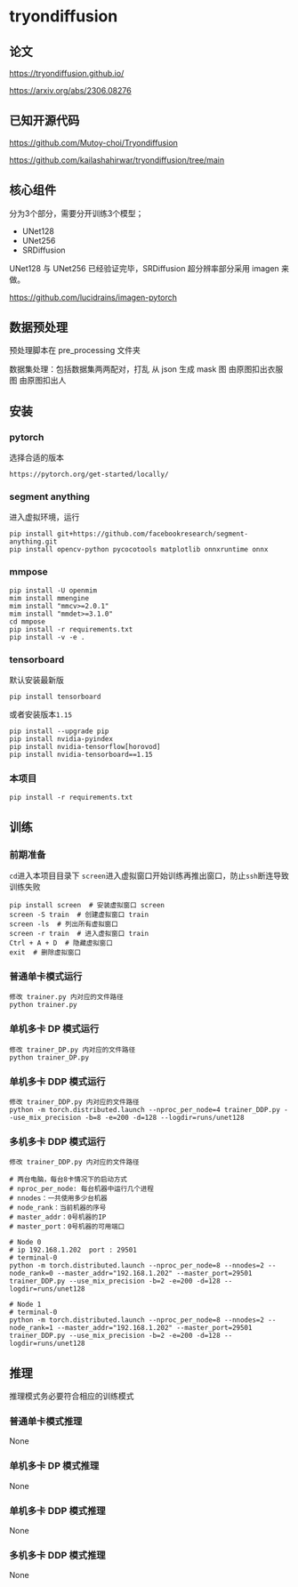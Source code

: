 # tryondiffusion

## 论文

https://tryondiffusion.github.io/

https://arxiv.org/abs/2306.08276

## 已知开源代码

https://github.com/Mutoy-choi/Tryondiffusion

https://github.com/kailashahirwar/tryondiffusion/tree/main

## 核心组件

分为3个部分，需要分开训练3个模型；

- UNet128
- UNet256
- SRDiffusion

UNet128 与 UNet256 已经验证完毕，SRDiffusion 超分辨率部分采用 imagen 来做。

https://github.com/lucidrains/imagen-pytorch

## 数据预处理

预处理脚本在 pre_processing 文件夹

数据集处理：包括数据集两两配对，打乱
从 json 生成 mask 图
由原图扣出衣服图
由原图扣出人


## 安装

### pytorch

选择合适的版本
```
https://pytorch.org/get-started/locally/
```

### segment anything

进入虚拟环境，运行 
```
pip install git+https://github.com/facebookresearch/segment-anything.git
pip install opencv-python pycocotools matplotlib onnxruntime onnx
```

### mmpose

```
pip install -U openmim
mim install mmengine
mim install "mmcv>=2.0.1"
mim install "mmdet>=3.1.0"
cd mmpose
pip install -r requirements.txt
pip install -v -e .
```

### tensorboard
默认安装最新版
```
pip install tensorboard
```
或者安装版本`1.15`
```
pip install --upgrade pip
pip install nvidia-pyindex
pip install nvidia-tensorflow[horovod]
pip install nvidia-tensorboard==1.15
```

### 本项目

```
pip install -r requirements.txt
```

## 训练

### 前期准备
`cd`进入本项目目录下
`screen`进入虚拟窗口开始训练再推出窗口，防止`ssh`断连导致训练失败
```
pip install screen  # 安装虚拟窗口 screen
screen -S train  # 创建虚拟窗口 train
screen -ls  # 列出所有虚拟窗口
screen -r train  # 进入虚拟窗口 train
Ctrl + A + D  # 隐藏虚拟窗口
exit  # 删除虚拟窗口
```

### 普通单卡模式运行
```
修改 trainer.py 内对应的文件路径
python trainer.py
```

### 单机多卡 DP 模式运行
```
修改 trainer_DP.py 内对应的文件路径
python trainer_DP.py
```

### 单机多卡 DDP 模式运行
```
修改 trainer_DDP.py 内对应的文件路径
python -m torch.distributed.launch --nproc_per_node=4 trainer_DDP.py --use_mix_precision -b=8 -e=200 -d=128 --logdir=runs/unet128
```

### 多机多卡 DDP 模式运行
```
修改 trainer_DDP.py 内对应的文件路径

# 两台电脑，每台8卡情况下的启动方式
# nproc_per_node: 每台机器中运行几个进程
# nnodes：一共使用多少台机器
# node_rank：当前机器的序号
# master_addr：0号机器的IP
# master_port：0号机器的可用端口

# Node 0
# ip 192.168.1.202  port : 29501
# terminal-0
python -m torch.distributed.launch --nproc_per_node=8 --nnodes=2 --node_rank=0 --master_addr="192.168.1.202" --master_port=29501 trainer_DDP.py --use_mix_precision -b=2 -e=200 -d=128 --logdir=runs/unet128

# Node 1
# terminal-0
python -m torch.distributed.launch --nproc_per_node=8 --nnodes=2 --node_rank=1 --master_addr="192.168.1.202" --master_port=29501 trainer_DDP.py --use_mix_precision -b=2 -e=200 -d=128 --logdir=runs/unet128
```

## 推理
推理模式务必要符合相应的训练模式

### 普通单卡模式推理
None

### 单机多卡 DP 模式推理
None

### 单机多卡 DDP 模式推理
None

### 多机多卡 DDP 模式推理
None
